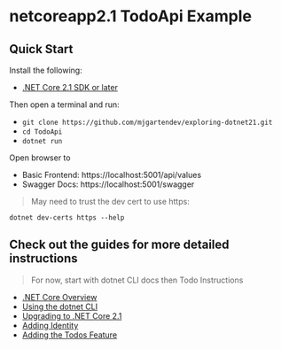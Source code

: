 # netcoreapp2.1 TodoApi Example

## Quick Start

Install the following:

- [.NET Core 2.1 SDK or later](https://www.microsoft.com/net/download/all)

Then open a terminal and run:

- `git clone https://github.com/mjgartendev/exploring-dotnet21.git`
- `cd TodoApi`
- `dotnet run`

Open browser to

- Basic Frontend: https://localhost:5001/api/values
- Swagger Docs: https://localhost:5001/swagger

> May need to trust the dev cert to use https:

```console
dotnet dev-certs https --help
```

## Check out the guides for more detailed instructions

> For now, start with dotnet CLI docs then Todo Instructions

- [.NET Core Overview]("docs/dotnetCoreOverview.md")
- [Using the dotnet CLI](https://github.com/mjgartendev/exploring-dotnet21/blob/master/docs/dotnetCli.md)
- [Upgrading to .NET Core 2.1]("docs/dotnetCore2.1.md")
- [Adding Identity]("docs/IdentityInstructions.md")
- [Adding the Todos Feature]('docs/TodoInstructions.md')
